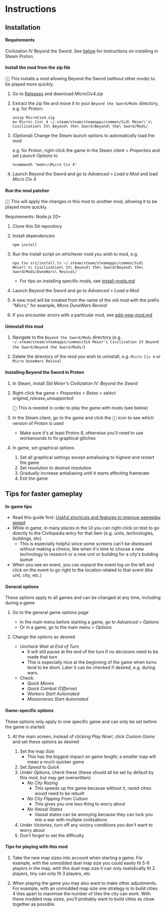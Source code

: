 # Instructions

## Installation

#### Requirements

Civilization IV Beyond the Sword. See [below](#installing-beyond-the-sword-in-proton) for instructions on installing in Steam Proton.

#### Install the mod from the zip file

ⓘ This installs a mod allowing Beyond the Sword (without other mods) to be played more quickly.

1. Go to [Releases](https://github.com/bmaupin/micro-civ-4/releases) and download _MicroCiv4.zip_

1. Extract the zip file and move it to your `Beyond the Sword/Mods` directory, e.g. for Proton:

   ```
   unzip MicroCiv4.zip
   mv Micro\ Civ\ 4 ~/.steam/steam/steamapps/common/Sid\ Meier\'s\ Civilization\ IV\ Beyond\ the\ Sword/Beyond\ the\ Sword/Mods/
   ```

1. (Optional) Change the Steam launch options to automatically load the mod

   e.g. for Proton, right-click the game in the Steam client > _Properties_ and set _Launch Options_ to

   ```
   %command% "mod=\\Micro Civ 4"
   ```

1. Launch Beyond the Sword and go to _Advanced_ > _Load a Mod_ and load _Micro Civ 4_

#### Run the mod patcher

ⓘ This will apply the changes in this mod to another mod, allowing it to be played more quickly.

Requirements: Node.js 20+

1. Clone this Git repository

1. Install dependencies

   ```
   npm install
   ```

1. Run the install script on whichever mod you wish to mod, e.g.

   ```
   npx tsx src/install.ts ~/.steam/steam/steamapps/common/Sid\ Meier\'s\ Civilization\ IV\ Beyond\ the\ Sword/Beyond\ the\ Sword/Mods/DuneWars\ Revival/
   ```

   - For tips on installing specific mods, see [install-mods.md](install-mods.md)

1. Launch Beyond the Sword and go to _Advanced_ > _Load a Mod_

1. A new mod will be created from the name of the old mod with the prefix "Micro," for example, _Micro DuneWars Revival_

1. If you encounter errors with a particular mod, see [add-new-mod.md](add-new-mod.md)

#### Uninstall this mod

1. Navigate to the `Beyond the Sword/Mods` directory (e.g. `~/.steam/steam/steamapps/common/Sid Meier's Civilization IV Beyond the Sword/Beyond the Sword/Mods/`)

1. Delete the directory of the mod you wish to uninstall, e.g. `Micro Civ 4` or `Micro DuneWars Revival`

#### Installing Beyond the Sword in Proton

1. In Steam, install _Sid Meier's Civilization IV: Beyond the Sword_
1. Right-click the game > _Properties_ > _Betas_ > select _original_release_unsupported_

   ⓘ This is needed in order to play the game with mods (see below)

1. In the Steam client, go to the game and click the ⓘ icon to see which version of Proton is used

   - Make sure it's at least Proton 8, otherwise you'll need to use workarounds to fix graphical glitches

1. In game, set graphical options

   1. Set all graphical settings except antialiasing to highest and restart the game
   1. Set resolution to desired resolution
   1. Gradually increase antialiasing until it starts affecting framerate
   1. Exit the game

## Tips for faster gameplay

#### In-game tips

- Read this guide first: [Useful shortcuts and features to improve gameplay speed](https://steamcommunity.com/sharedfiles/filedetails/?id=2313060416)
- While in game, in many places in the UI you can right-click on text to go directly to the Civilopedia entry for that item (e.g. units, technologies, buildings, etc)
  - This is especially helpful since some screens can't be dismissed without making a choice, like when it's time to choose a new technology to research or a new unit or building for a city's building queue
- When you see an event, you can expand the event log on the left and click on the event to go right to the location related to that event (the unit, city, etc.)

#### General options

These options apply to all games and can be changed at any time, including during a game

1. Go to the general game options page

   - In the main menu before starting a game, go to _Advanced_ > _Options_
   - Or in a game, go to the main menu > _Options_

1. Change the options as desired

   - Uncheck _Wait at End of Turn_
     - It will still pause at the end of the turn if no decisions need to be made that turn
     - This is especially nice at the beginning of the game when turns tend to be short. Later it can be checked if desired, e.g. during wars.
   - Check:
     - _Quick Moves_
     - _Quick Combat (Offense)_
     - _Workers Start Automated_
     - _Missionaries Start Automated_

#### Game-specific options

These options only apply to one specific game and can only be set before the game is started

1. At the main screen, instead of clicking _Play Now!_, click _Custom Game_ and set these options as desired

   1. Set the map _Size_
      - This has the biggest impact on game length; a smaller map will mean a much quicker game
   1. Set _Speed_ to _Quick_
   1. Under _Options_, check these (these should all be set by default by this mod, but may get overwritten):
      - _No City Razing_
        - This speeds up the game because without it, razed cities would need to be rebuilt
      - _No City Flipping From Culture_
        - This gives you one less thing to worry about
      - _No Vassal States_
        - Vassal states can be annoying because they can lock you into a war with multiple civilizations
   1. Under _Victories_, turn off any victory conditions you don't want to worry about
   1. Don't forget to set the difficulty

#### Tips for playing with this mod

1. Take the new map sizes into account when starting a game. For example, with the unmodded duel map size you could easily fit 5-6 players in the map, with this duel map size it can only realistically fit 2 players, tiny can only fit 3 players, etc.

1. When playing the game you may also want to make other adjustments. For example, with an unmodded map size one strategy is to build cities 4 tiles apart to maximise the number of tiles the city can work. With these modded map sizes, you'll probably want to build cities as close together as possible.
